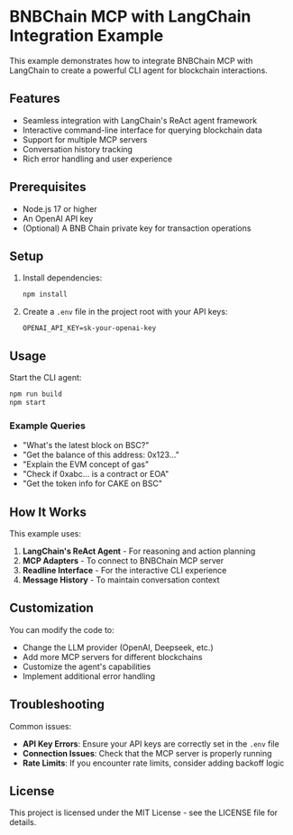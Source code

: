 # BNBChain MCP with LangChain Integration Example

This example demonstrates how to integrate BNBChain MCP with LangChain to create a powerful CLI agent for blockchain interactions.

## Features

- Seamless integration with LangChain's ReAct agent framework
- Interactive command-line interface for querying blockchain data
- Support for multiple MCP servers
- Conversation history tracking
- Rich error handling and user experience

## Prerequisites

- Node.js 17 or higher
- An OpenAI API key
- (Optional) A BNB Chain private key for transaction operations

## Setup

1. Install dependencies:

   ```bash
   npm install
   ```

2. Create a `.env` file in the project root with your API keys:
   ```
   OPENAI_API_KEY=sk-your-openai-key
   ```

## Usage

Start the CLI agent:

```bash
npm run build
npm start
```

### Example Queries

- "What's the latest block on BSC?"
- "Get the balance of this address: 0x123..."
- "Explain the EVM concept of gas"
- "Check if 0xabc... is a contract or EOA"
- "Get the token info for CAKE on BSC"

## How It Works

This example uses:

1. **LangChain's ReAct Agent** - For reasoning and action planning
2. **MCP Adapters** - To connect to BNBChain MCP server
3. **Readline Interface** - For the interactive CLI experience
4. **Message History** - To maintain conversation context

## Customization

You can modify the code to:

- Change the LLM provider (OpenAI, Deepseek, etc.)
- Add more MCP servers for different blockchains
- Customize the agent's capabilities
- Implement additional error handling

## Troubleshooting

Common issues:

- **API Key Errors**: Ensure your API keys are correctly set in the `.env` file
- **Connection Issues**: Check that the MCP server is properly running
- **Rate Limits**: If you encounter rate limits, consider adding backoff logic

## License

This project is licensed under the MIT License - see the LICENSE file for details.
